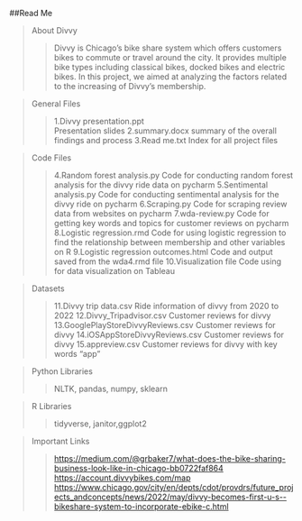 ##Read Me

>About Divvy
>>Divvy is Chicago’s bike share system which offers customers bikes to commute or travel around the city. It provides multiple bike types including classical bikes, docked bikes and electric bikes. In this project, we aimed at analyzing the factors related to the increasing of Divvy’s membership.

>General Files
>>1.Divvy presentation.ppt 	
>>Presentation slides
>>2.summary.docx
>>summary of the overall findings and process
>>3.Read me.txt
>>Index for all project files

>Code Files
>>4.Random forest analysis.py
>>Code for conducting random forest analysis for the divvy ride data on pycharm
>>5.Sentimental analysis.py
>>Code for conducting sentimental analysis for the divvy ride on pycharm
>>6.Scraping.py
>>Code for scraping review data from websites on pycharm
>>7.wda-review.py
>>Code for getting key words and topics for customer reviews on pycharm
>>8.Logistic regression.rmd
>>Code for using logistic regression to find the relationship between membership and other variables on R
>>9.Logistic regression outcomes.html
>>Code and output saved from the wda4.rmd file
>>10.Visualization file
>>Code using for data visualization on Tableau

>Datasets
>>11.Divvy trip data.csv
>>Ride information of divvy from 2020 to 2022
>>12.Divvy_Tripadvisor.csv
>>Customer reviews for divvy
>>13.GooglePlayStoreDivvyReviews.csv
>>Customer reviews for divvy
>>14.iOSAppStoreDivvyReviews.csv
>>Customer reviews for divvy
>>15.appreview.csv
>>Customer reviews for divvy with key words “app”

>Python Libraries
>>NLTK, pandas, numpy, sklearn

>R Libraries
>>tidyverse, janitor,ggplot2

>Important Links
>>https://medium.com/@grbaker7/what-does-the-bike-sharing-business-look-like-in-chicago-bb0722faf864
>>https://account.divvybikes.com/map
>>https://www.chicago.gov/city/en/depts/cdot/provdrs/future_projects_andconcepts/news/2022/may/divvy-becomes-first-u-s--bikeshare-system-to-incorporate-ebike-c.html